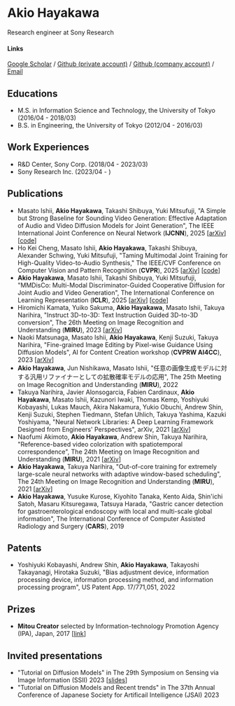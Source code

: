 # Akio Hayakawa

Research engineer at Sony Research

#### Links

[Google Scholar](https://scholar.google.com/citations?user=sXAjHFIAAAAJ&hl=en) /
[Github (private account)](https://github.com/akio0803) /
[Github (company account)](https://github.com/AkioHayakawa-sony) /
[Email](mailto:akio080314@gmail.com) 

## Educations

- M.S. in Information Science and Technology, the University of Tokyo (2016/04 - 2018/03)
- B.S. in Engineering, the University of Tokyo (2012/04 - 2016/03)


## Work Experiences

- R&D Center, Sony Corp. (2018/04 - 2023/03)
- Sony Research Inc. (2023/04 - )


## Publications
- Masato Ishii, **Akio Hayakawa**, Takashi Shibuya, Yuki Mitsufuji, "A Simple but Strong Baseline for Sounding Video Generation: Effective Adaptation of Audio and Video Diffusion Models for Joint Generation", The IEEE International Joint Conference on Neural Network (**IJCNN**), 2025 [[arXiv](https://arxiv.org/abs/2409.17550)] [[code](https://github.com/SonyResearch/SVG_baseline)]
- Ho Kei Cheng, Masato Ishii, **Akio Hayakawa**, Takashi Shibuya, Alexander Schwing, Yuki Mitsufuji, "Taming Multimodal Joint Training for High-Quality Video-to-Audio Synthesis," The IEEE/CVF Conference on Computer Vision and Pattern Recognition (**CVPR**), 2025 [[arXiv](https://arxiv.org/abs/2412.15322)] [[code](https://github.com/hkchengrex/MMAudio)]
- **Akio Hayakawa**, Masato Ishii, Takashi Shibuya, Yuki Mitsufuji, "MMDisCo: Multi-Modal Discriminator-Guided Cooperative Diffusion for Joint Audio and Video Generation", The International Conference on Learning Representation (**ICLR**), 2025 [[arXiv](https://arxiv.org/abs/2405.17842)] [[code](https://github.com/SonyResearch/MMDisCo)]
- Hiromichi Kamata, Yuiko Sakuma, **Akio Hayakawa**, Masato Ishii, Takuya Narihira, "Instruct 3D-to-3D: Text Instruction Guided 3D-to-3D conversion", The 26th Meeting on Image Recognition and Understanding (**MIRU**), 2023 [[arXiv](https://arxiv.org/abs/2303.15780)]
- Naoki Matsunaga, Masato Ishii, **Akio Hayakawa**, Kenji Suzuki, Takuya Narihira, "Fine-grained Image Editing by Pixel-wise Guidance Using Diffusion Models", AI for Content Creation workshop (**CVPRW AI4CC**), 2023 [[arXiv](https://arxiv.org/abs/2212.02024)]
- **Akio Hayakawa**, Jun Nishikawa, Masato Ishii, "任意の画像生成モデルに対する汎用リファイナーとしての拡散確率モデルの応用", The 25th Meeting on Image Recognition and Understanding (**MIRU**), 2022 
- Takuya Narihira, Javier Alonsogarcia, Fabien Cardinaux, **Akio Hayakawa**, Masato Ishii, Kazunori Iwaki, Thomas Kemp, Yoshiyuki Kobayashi, Lukas Mauch, Akira Nakamura, Yukio Obuchi, Andrew Shin, Kenji Suzuki, Stephen Tiedmann, Stefan Uhlich, Takuya Yashima, Kazuki Yoshiyama, "Neural Network Libraries: A Deep Learning Framework Designed from Engineers' Perspectives", arXiv, 2021 [[arXiv](https://arxiv.org/abs/2102.06725)]
- Naofumi Akimoto, **Akio Hayakawa**, Andrew Shin, Takuya Narihira, "Reference-based video colorization with spatiotemporal correspondence", The 24th Meeting on Image Recognition and Understanding (**MIRU**), 2021 [[arXiv](https://arxiv.org/abs/2011.12528)]
- **Akio Hayakawa**, Takuya Narihira, "Out-of-core training for extremely large-scale neural networks with adaptive window-based scheduling", The 24th Meeting on Image Recognition and Understanding (**MIRU**), 2021 [[arXiv](https://arxiv.org/abs/2010.14109)]
- **Akio Hayakawa**, Yusuke Kurose, Kiyohito Tanaka, Kento Aida, Shin'ichi Satoh, Masaru Kitsuregawa, Tatsuya Harada, "Gastric cancer detection for gastroenterological endoscopy with local and multi-scale global information", The International Conference of Computer Assisted Radiology and Surgery (**CARS**), 2019

## Patents

- Yoshiyuki Kobayashi, Andrew Shin, **Akio Hayakawa**, Takayoshi Takayanagi, Hirotaka Suzuki, "Bias adjustment device, information processing device, information processing method, and information processing program", US Patent App. 17/771,051, 2022

## Prizes

- **Mitou Creator** selected by Information-technology Promotion Agency (IPA), Japan, 2017 [[link](https://www.ipa.go.jp/jinzai/mitou/it/2017/gaiyou_f-4.html)]

## Invited presentations

- "Tutorial on Diffusion Models" in The 29th Symposium on Sensing via Image Information (SSII) 2023 [[slides](https://speakerdeck.com/ssii/ssii2023-ss1)]
- "Tutorial on Diffusion Models and Recent trends" in The 37th Annual Conference of Japanese Society for Artificail Intelligence (JSAI) 2023
